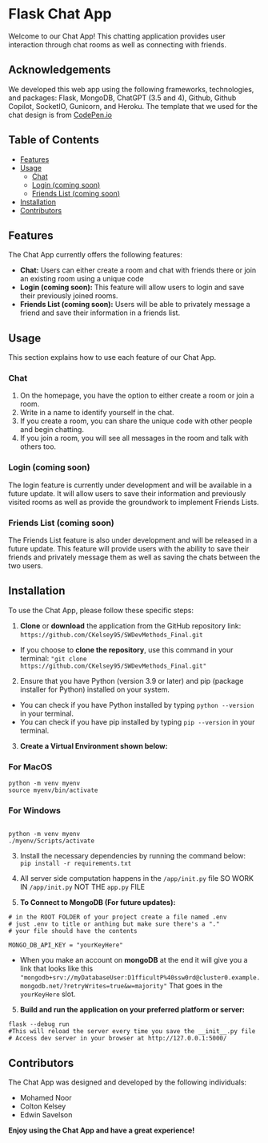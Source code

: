 # Flask Chat App
Welcome to our Chat App! This chatting application provides user interaction through chat rooms as well as connecting with friends.

## Acknowledgements

We developed this web app using the following frameworks, technologies, and packages: Flask, MongoDB, ChatGPT (3.5 and 4), Github, Github Copilot, SocketIO, Gunicorn, and Heroku. The template that we used for the chat design is from [CodePen.io](https://codepen.io/TurkAysenur/pen/ZEbXoRZ)

## Table of Contents

- [Features](#features)
- [Usage](#usage)
  - [Chat](#chat)
  - [Login (coming soon)](#login-coming-soon)
  - [Friends List (coming soon)](#friends-list-coming-soon)
- [Installation](#installation)
- [Contributors](#contributors)

## Features

The Chat App currently offers the following features:

- **Chat:** Users can either create a room and chat with friends there or join an existing room using a unique code
- **Login (coming soon):** This feature will allow users to login and save their previously joined rooms.
- **Friends List (coming soon):** Users will be able to privately message a friend and save their information in a friends list.

## Usage

This section explains how to use each feature of our Chat App.

### Chat
1. On the homepage, you have the option to either create a room or join a room.
2. Write in a name to identify yourself in the chat.
3. If you create a room, you can share the unique code with other people and begin chatting.
4. If you join a room, you will see all messages in the room and talk with others too.

### Login (coming soon)

The login feature is currently under development and will be available in a future update. It will allow users to save their information and previously visited rooms as well as provide the groundwork to implement Friends Lists.

### Friends List (coming soon)

The Friends List feature is also under development and will be released in a future update. This feature will provide users with the ability to save their friends and privately message them as well as saving the chats between the two users.
## Installation

To use the Chat App, please follow these specific steps:

1. **Clone** or **download** the application from the GitHub repository link: `https://github.com/CKelsey95/SWDevMethods_Final.git`
  - If you choose to **clone the repository**, use this command in your terminal:
   `"git clone https://github.com/CKelsey95/SWDevMethods_Final.git"`

2. Ensure that you have Python (version 3.9 or later) and pip (package installer for Python) installed on your system.
  - You can check if you have Python installed by typing `python --version` in your terminal.
  - You can check if you have pip installed by typing `pip --version` in your terminal.
3. **Create a Virtual Environment shown below:**
### For MacOS
```
python -m venv myenv                                          
source myenv/bin/activate    
```
### For Windows
```

python -m venv myenv                                          
./myenv/Scripts/activate   
```

3. Install the necessary dependencies by running the command below:
` pip install -r requirements.txt`


4. All server side computation happens in the `/app/init.py` file SO WORK IN `/app/init.py` NOT THE `app.py` FILE

5. **To Connect to MongoDB (For future updates):**
```
# in the ROOT FOLDER of your project create a file named .env
# just .env to title or anthing but make sure there's a "."
# your file should have the contents 

MONGO_DB_API_KEY = "yourKeyHere"
```
  - When you make an account on **mongoDB** at the end it will give you a link that looks like this `"mongodb+srv://myDatabaseUser:D1fficultP%40ssw0rd@cluster0.example.mongodb.net/?retryWrites=true&w=majority"`
That goes in the `yourKeyHere` slot.

5. **Build and run the application on your preferred platform or server:**
```
flask --debug run
#This will reload the server every time you save the __init__.py file
# Access dev server in your browser at http://127.0.0.1:5000/
```
## Contributors

The Chat App was designed and developed by the following individuals:

- Mohamed Noor
- Colton Kelsey
- Edwin Savelson

**Enjoy using the Chat App and have a great experience!**


